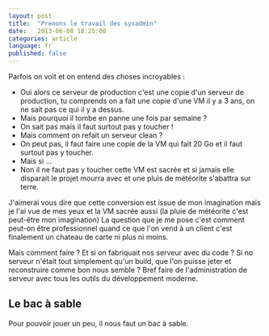 ```yaml
---
layout: post
title:  "Prenons le travail des sysadmin"
date:   2013-06-08 18:25:00
categories: article
language: fr
published: false
---
```


Parfois on voit et on entend des choses incroyables :
- Oui alors ce serveur de production c'est une copie d'un serveur de production, tu comprends on a fait une copie d'une VM il y a 3 ans, on ne sait pas ce qui il y a dessus. 
- Mais pourquoi il tombe en panne une fois par semaine ?
- On sait pas mais il faut surtout pas y toucher !
- Mais comment on refait un serveur clean ?
- On peut pas, il faut faire une copie de la VM qui fait 20 Go et il faut surtout pas y toucher. 
- Mais si ...
- Non il ne faut pas y toucher cette VM est sacrée et si jamais elle disparait le projet mourra avec et une pluis de météorite s'abattra sur terre. 

J'aimerai vous dire que cette conversion est issue de mon imagination mais je l'ai vue de mes yeux et la VM sacrée aussi (la pluie de météorite c'est peut-être mon imagination)
La question que je me pose c'est comment peut-on être professionnel quand ce que l'on vend à un client c'est finalement un chateau de carte ni plus ni moins.

Mais comment faire ? Et si on fabriquait nos serveur avec du code ? Si no serveur n'était tout simplement qu'un build, que l'on puisse jeter et reconstruire comme bon nous semble ? Bref faire de l'administration de serveur avec tous les outils du développement moderne. 

## Le bac à sable
Pour pouvoir jouer un peu, il nous faut un bac à sable.  
     